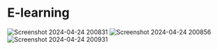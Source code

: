 # E-learning
![Screenshot 2024-04-24 200831](https://github.com/Manasalanda/E-learning/assets/167533921/3009bac3-8fab-490b-9b71-e9821e85ecd1)
![Screenshot 2024-04-24 200856](https://github.com/Manasalanda/E-learning/assets/167533921/fe1d185f-397a-4d06-a10d-d2dd78cec7dd)
![Screenshot 2024-04-24 200931](https://github.com/Manasalanda/E-learning/assets/167533921/f449bd78-01c0-442c-a948-d3df5cf3af40)
